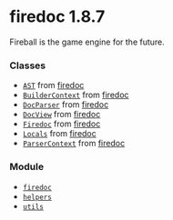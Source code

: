 
# firedoc 1.8.7

Fireball is the game engine for the future.



### Classes
- [`AST`](classes/AST.md) from [firedoc](modules/firedoc.md)
- [`BuilderContext`](classes/BuilderContext.md) from [firedoc](modules/firedoc.md)
- [`DocParser`](classes/DocParser.md) from [firedoc](modules/firedoc.md)
- [`DocView`](classes/DocView.md) from [firedoc](modules/firedoc.md)
- [`Firedoc`](classes/Firedoc.md) from [firedoc](modules/firedoc.md)
- [`Locals`](classes/Locals.md) from [firedoc](modules/firedoc.md)
- [`ParserContext`](classes/ParserContext.md) from [firedoc](modules/firedoc.md)

### Module
- [`firedoc`](modules/firedoc.md)
- [`helpers`](modules/helpers.md)
- [`utils`](modules/utils.md)
